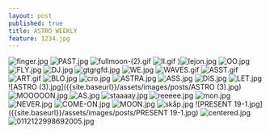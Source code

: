 ```yaml
---
layout: post
published: true
title: ASTRO WEEKLY
feature: 1234.jpg
---
```

![finger.jpg]({{site.baseurl}}/assets/images/posts/finger.jpg)
![PAST.jpg]({{site.baseurl}}/assets/images/posts/PAST.jpg)
![fullmoon-(2).gif]({{site.baseurl}}/assets/images/posts/fullmoon-(2).gif)
![II.gif]({{site.baseurl}}/assets/images/posts/II.gif)
)![lejon.jpg]({{site.baseurl}}/assets/images/posts/lejon.jpg)
![OO.jpg]({{site.baseurl}}/assets/images/posts/OO.jpg)
![FLY.jpg]({{site.baseurl}}/assets/images/posts/FLY.jpg)
![DJ.jpg]({{site.baseurl}}/assets/images/posts/DJ.jpg)
![gtgrgfd.jpg]({{site.baseurl}}/assets/images/posts/gtgrgfd.jpg)
![WE.jpg]({{site.baseurl}}/assets/images/posts/WE.jpg)
![WAVES.gif]({{site.baseurl}}/assets/images/posts/WAVES.gif)
![ASST.gif]({{site.baseurl}}/assets/images/posts/ASST.gif)
![ART.gif]({{site.baseurl}}/assets/images/posts/ART.gif)
![BLO.jpg]({{site.baseurl}}/assets/images/posts/BLO.jpg)
![cro.jpg]({{site.baseurl}}/assets/images/posts/cro.jpg)
![ASTRA.jpg]({{site.baseurl}}/assets/images/posts/ASTRA.jpg)
![ASS.jpg]({{site.baseurl}}/assets/images/posts/ASS.jpg)
![DIS.jpg]({{site.baseurl}}/assets/images/posts/DIS.jpg)
![LET.jpg]({{site.baseurl}}/assets/images/posts/LET.jpg)
![ASTRO (3).jpg]({{site.baseurl}}/assets/images/posts/ASTRO (3).jpg)
![MOOOOON.jpg]({{site.baseurl}}/assets/images/posts/MOOOOON.jpg)
![AS.jpg]({{site.baseurl}}/assets/images/posts/AS.jpg)
![staaaay.jpg]({{site.baseurl}}/assets/images/posts/staaaay.jpg)
![reeeee.jpg]({{site.baseurl}}/assets/images/posts/reeeee.jpg)
![mon.jpg]({{site.baseurl}}/assets/images/posts/mon.jpg)
![NEVER.jpg]({{site.baseurl}}/assets/images/posts/NEVER.jpg)
![COME-ON.jpg]({{site.baseurl}}/assets/images/posts/COME-ON.jpg)
![MOON.jpg]({{site.baseurl}}/assets/images/posts/MOON.jpg)
![skåp.jpg]({{site.baseurl}}/assets/images/posts/skåp.jpg)
![PRESENT 19-1.jpg]({{site.baseurl}}/assets/images/posts/PRESENT 19-1.jpg)
![centered.jpg]({{site.baseurl}}/assets/images/posts/centered.jpg)
![0112122998692005.jpg]({{site.baseurl}}/assets/images/posts/0112122998692005.jpg)
